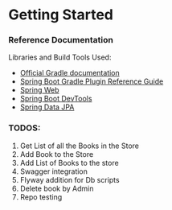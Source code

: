 # Getting Started

### Reference Documentation
Libraries and Build Tools Used:

* [Official Gradle documentation](https://docs.gradle.org)
* [Spring Boot Gradle Plugin Reference Guide](https://docs.spring.io/spring-boot/3.4.1/gradle-plugin)
* [Spring Web](https://docs.spring.io/spring-boot/3.4.1/reference/web/servlet.html)
* [Spring Boot DevTools](https://docs.spring.io/spring-boot/3.4.1/reference/using/devtools.html)
* [Spring Data JPA](https://docs.spring.io/spring-boot/3.4.1/reference/data/sql.html#data.sql.jpa-and-spring-data)

### TODOS:
1. Get List of all the Books in the Store
2. Add Book to the Store
3. Add List of Books to the store 
4. Swagger integration
5. Flyway addition for Db scripts
6. Delete book by Admin
7. Repo testing



